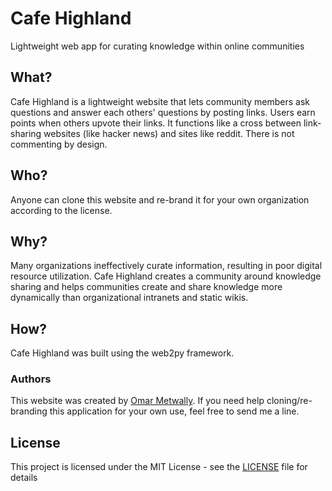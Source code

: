 # Cafe Highland
Lightweight web app for curating knowledge within online communities

## What?
Cafe Highland is a lightweight website that lets community members ask questions and answer each others' questions by posting links. Users earn points when others upvote their links. It functions like a cross between link-sharing websites (like hacker news) and sites like reddit. There is not commenting by design.

## Who?
Anyone can clone this website and re-brand it for your own organization according to the license.

## Why?
Many organizations ineffectively curate information, resulting in poor digital resource utilization. Cafe Highland creates a community around knowledge sharing and helps communities create and share knowledge more dynamically than organizational intranets and static wikis.

## How?
Cafe Highland was built using the web2py framework. 

### Authors
This website was created by [Omar Metwally](mailto:omar.metwally@gmail.com).
If you need help cloning/re-branding this application for your own use, feel free to send me a line.

## License

This project is licensed under the MIT License - see the [LICENSE](LICENSE) file for details

